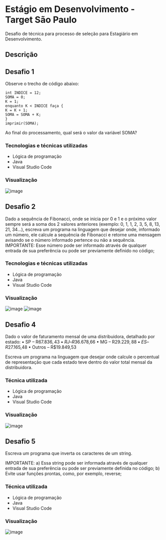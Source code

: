 # Estágio em Desenvolvimento - Target São Paulo
Desafio de técnica para processo de seleção para Estagiário em Desenvolvimento.
## Descrição

## Desafio 1
Observe o trecho de código abaixo: 
```
int INDICE = 12;
SOMA = 0;
K = 1;
enquanto K < INDICE faça { 
K = K + 1; 
SOMA = SOMA + K; 
} 
imprimir(SOMA);
```

Ao final do processamento, qual será o valor da variável SOMA?
   
### Tecnologias e técnicas utilizadas
* Lógica de programação
* Java
* Visual Studio Code
  
### Visualização

![image](https://github.com/user-attachments/assets/6cbfc325-0726-45a7-b4ef-3aecde6d680a)

## Desafio 2
Dado a sequência de Fibonacci, onde se inicia por 0 e 1 e o próximo valor sempre será a soma dos 2 valores anteriores (exemplo: 0, 1, 1, 2, 3, 5, 8, 13, 21, 34...), escreva um programa na linguagem que desejar onde, informado um número, ele calcule a sequência de Fibonacci e retorne uma mensagem avisando se o número informado pertence ou não a sequência.
IMPORTANTE: Esse número pode ser informado através de qualquer entrada de sua preferência ou pode ser previamente definido no código;
   
### Tecnologias e técnicas utilizadas
* Lógica de programação
* Java
* Visual Studio Code
  
### Visualização

![image](https://github.com/user-attachments/assets/daa753b6-cde2-4acb-ad95-c19c22c10f25)
![image](https://github.com/user-attachments/assets/9a361a55-8f9a-43d7-bce4-e83acf6dc6d7)

## Desafio 4
Dado o valor de faturamento mensal de uma distribuidora, detalhado por estado:
• SP – R$67.836,43
• RJ – R$36.678,66
• MG – R$29.229,88
• ES – R$27.165,48
• Outros – R$19.849,53

Escreva um programa na linguagem que desejar onde calcule o percentual de representação que cada estado teve dentro do valor total mensal da distribuidora.  
   
### Técnica utilizada
* Lógica de programação
* Java
* Visual Studio Code
  
### Visualização

![image](https://github.com/user-attachments/assets/1285fea1-e844-4090-b1a7-dc7748235079)

## Desafio 5
Escreva um programa que inverta os caracteres de um string.

IMPORTANTE:
a) Essa string pode ser informada através de qualquer entrada de sua preferência ou pode ser previamente definida no código;
b) Evite usar funções prontas, como, por exemplo, reverse;
   
### Técnica utilizada
* Lógica de programação
* Java
* Visual Studio Code
  
### Visualização

![image](https://github.com/user-attachments/assets/8768161e-4199-41c7-8b3d-4eee37891080)



